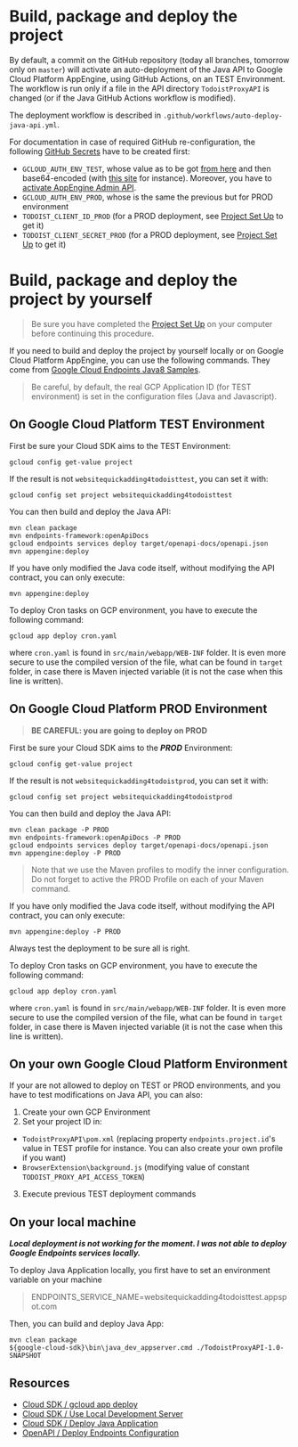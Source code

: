 # Build, package and deploy the project

By default, a commit on the GitHub repository (today all branches, tomorrow only on `master`) will activate an auto-deployment of the Java API to Google Cloud Platform AppEngine, using GitHub Actions, on an TEST Environment. The workflow is run only if a file in the API directory `TodoistProxyAPI` is changed (or if the Java GitHub Actions workflow is modified).    

The deployment workflow is described in `.github/workflows/auto-deploy-java-api.yml`.

For documentation in case of required GitHub re-configuration, the following [GitHub Secrets](https://github.com/thuguerre/WebSiteQuickAddingForTodoist/settings/secrets) have to be created first:  
- `GCLOUD_AUTH_ENV_TEST`, whose value as to be got [from here](https://console.cloud.google.com/iam-admin/serviceaccounts) and then base64-encoded (with [this site](https://www.base64encode.org/) for instance). Moreover, you have to [activate AppEngine Admin API](https://console.developers.google.com/apis/api/appengine.googleapis.com/overview).   
- `GCLOUD_AUTH_ENV_PROD`, whose is the same the previous but for PROD environment     
- `TODOIST_CLIENT_ID_PROD` (for a PROD deployment, see [Project Set Up](PROJECT_LOCAL_SETUP.md) to get it)    
- `TODOIST_CLIENT_SECRET_PROD` (for a PROD deployment, see [Project Set Up](PROJECT_LOCAL_SETUP.md) to get it)

# Build, package and deploy the project by yourself

> Be sure you have completed the [Project Set Up](PROJECT_LOCAL_SETUP.md) on your computer before continuing this procedure.  

If you need to build and deploy the project by yourself locally or on Google Cloud Platform AppEngine, you can use the following commands. They come from [Google Cloud Endpoints Java8 Samples](https://github.com/GoogleCloudPlatform/java-docs-samples/tree/master/appengine-java8/endpoints-v2-backend).  

> Be careful, by default, the real GCP Application ID (for TEST environment) is set in the configuration files (Java and Javascript).

## On Google Cloud Platform TEST Environment

First be sure your Cloud SDK aims to the TEST Environment:  
    
    gcloud config get-value project

If the result is not `websitequickadding4todoisttest`, you can set it with:
    
    gcloud config set project websitequickadding4todoisttest

You can then build and deploy the Java API:  
 
    mvn clean package  
    mvn endpoints-framework:openApiDocs  
    gcloud endpoints services deploy target/openapi-docs/openapi.json   
    mvn appengine:deploy

If you have only modified the Java code itself, without modifying the API contract, you can only execute:
    
    mvn appengine:deploy

To deploy Cron tasks on GCP environment, you have to execute the following command:

    gcloud app deploy cron.yaml

where `cron.yaml` is found in `src/main/webapp/WEB-INF` folder. It is even more secure to use the compiled version of the file, what can be found in `target` folder, in case there is Maven injected variable (it is not the case when this line is written).

## On Google Cloud Platform PROD Environment

> **BE CAREFUL: you are going to deploy on PROD**  

First be sure your Cloud SDK aims to the ***PROD*** Environment:  

    gcloud config get-value project

If the result is not `websitequickadding4todoistprod`, you can set it with:

    gcloud config set project websitequickadding4todoistprod

You can then build and deploy the Java API:  

    mvn clean package -P PROD  
    mvn endpoints-framework:openApiDocs -P PROD  
    gcloud endpoints services deploy target/openapi-docs/openapi.json   
    mvn appengine:deploy -P PROD

> Note that we use the Maven profiles to modify the inner configuration. Do not forget to active the PROD Profile on each of your Maven command.

If you have only modified the Java code itself, without modifying the API contract, you can only execute:

    mvn appengine:deploy -P PROD

Always test the deployment to be sure all is right.

To deploy Cron tasks on GCP environment, you have to execute the following command:

    gcloud app deploy cron.yaml

where `cron.yaml` is found in `src/main/webapp/WEB-INF` folder. It is even more secure to use the compiled version of the file, what can be found in `target` folder, in case there is Maven injected variable (it is not the case when this line is written).

## On your own Google Cloud Platform Environment

If your are not allowed to deploy on TEST or PROD environments, and you have to test modifications on Java API, you can also:
1. Create your own GCP Environment
2. Set your project ID in:
  - `TodoistProxyAPI\pom.xml` (replacing property `endpoints.project.id`'s value in TEST profile for instance. You can also create your own profile if you want)
  - `BrowserExtension\background.js` (modifying value of constant `TODOIST_PROXY_API_ACCESS_TOKEN`)
3. Execute previous TEST deployment commands  

## On your local machine

***Local deployment is not working for the moment. I was not able to deploy Google Endpoints services locally.***

To deploy Java Application locally, you first have to set an environment variable on your machine  
> ENDPOINTS_SERVICE_NAME=websitequickadding4todoisttest.appspot.com

Then, you can build and deploy Java App:  

    mvn clean package  
    ${google-cloud-sdk}\bin\java_dev_appserver.cmd ./TodoistProxyAPI-1.0-SNAPSHOT

## Resources

- [Cloud SDK / gcloud app deploy](https://cloud.google.com/sdk/gcloud/reference/app/deploy)  
- [Cloud SDK / Use Local Development Server](https://cloud.google.com/appengine/docs/standard/java/tools/using-local-server?hl=fr)  
- [Cloud SDK / Deploy Java Application](https://cloud.google.com/appengine/docs/standard/java/tools/uploadinganapp?hl=fr)  
- [OpenAPI / Deploy Endpoints Configuration](https://cloud.google.com/endpoints/docs/openapi/deploy-endpoints-config?hl=fr)  
